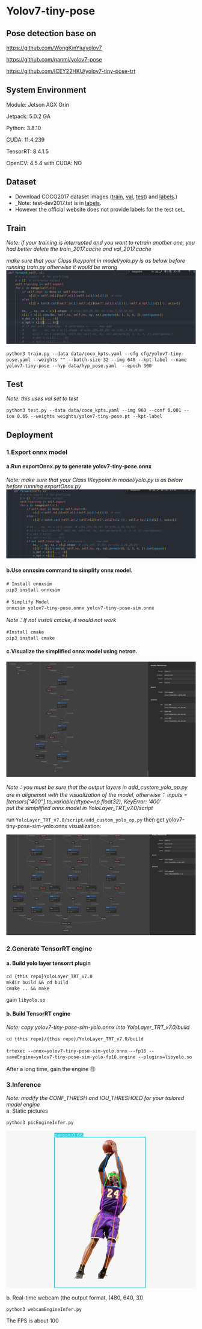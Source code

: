# Yolov7-tiny-pose

## Pose detection base on 
https://github.com/WongKinYiu/yolov7  

https://github.com/nanmi/yolov7-pose  

https://github.com/ICEY22HKU/yolov7-tiny-pose-trt  


## System Environment
Module: Jetson AGX Orin  

Jetpack: 5.0.2 GA  

Python: 3.8.10  

CUDA: 11.4.239  

TensorRT: 8.4.1.5  

OpenCV: 4.5.4 with CUDA: NO  

## Dataset
* Download COCO2017 dataset images ([train](http://images.cocodataset.org/zips/train2017.zip), [val](http://images.cocodataset.org/zips/val2017.zip), [test](http://images.cocodataset.org/zips/test2017.zip))  and [labels](https://github.com/WongKinYiu/yolov7/releases/download/v0.1/coco2017labels-keypoints.zip).)
* _Note: test-dev2017.txt is in [labels](https://github.com/WongKinYiu/yolov7/releases/download/v0.1/coco2017labels-segments.zip).
* However the official website does not provide labels for the test set_
  
## Train
_Note: if your training is interrupted and you want to retrain another one, you had better delete the train_2017.cache and val_2017.cache_  

_make sure that your Class Ikeypoint in model/yolo.py is as below before running train.py otherwise it would be wrong_
![](pic/train.png)
``` shell
python3 train.py --data data/coco_kpts.yaml --cfg cfg/yolov7-tiny-pose.yaml --weights "" --batch-size 32 --img 640 --kpt-label --name yolov7-tiny-pose --hyp data/hyp_pose.yaml  --epoch 300
```

## Test
_Note: this uses val set to test_
``` shell
python3 test.py --data data/coco_kpts.yaml --img 960 --conf 0.001 --iou 0.65 --weights weights/yolov7-tiny-pose.pt --kpt-label
```

## Deployment
### 1.Export onnx model
#### a.Run exportOnnx.py to generate yolov7-tiny-pose.onnx
_Note: make sure that your Class IKeypoint in model/yolo.py is as below before running exportOnnx.py_
![](pic/exportOnnx.png)

#### b.Use onnxsim command to simplify onnx model.
```shell
# Install onnxsim
pip3 install onnxsim

# Simplify Model
onnxsim yolov7-tiny-pose.onnx yolov7-tiny-pose-sim.onnx
```
 _Note：If not install cmake, it would not work_
```shell
#Install cmake
pip3 install cmake
```

#### c.Visualize the simplified onnx model using netron.
![](pic/onnx-sim.png)

_Note：you must be sure that the output layers in add_custom_yolo_op.py are in alignemnt with the visualization of the model, otherwise：
inputs = [tensors["400"].to_variable(dtype=np.float32),
KeyError: '400'  
      put the simiplified onnx model in YoloLayer_TRT_v7.0/script_
     
run `YoloLayer_TRT_v7.0/script/add_custom_yolo_op.py` then get yolov7-tiny-pose-sim-yolo.onnx visualization:

![](pic/onnx-sim-yolo.png) 



### 2.Generate TensorRT engine
#### a. Build yolo layer tensorrt plugin

```shell
cd {this repo}YoloLayer_TRT_v7.0
mkdir build && cd build
cmake .. && make
```
gain `libyolo.so`

#### b. Build TensorRT engine  
_Note: copy yolov7-tiny-pose-sim-yolo.onnx into YoloLayer_TRT_v7.0/build_
```shell
cd {this repo}/{this repo}/YoloLayer_TRT_v7.0/build

trtexec --onnx=yolov7-tiny-pose-sim-yolo.onnx --fp16 --saveEngine=yolov7-tiny-pose-sim-yolo-fp16.engine --plugins=libyolo.so
```
After a long time, gain the engine 🉑


### 3.Inference  
_Note: modify the CONF_THRESH and IOU_THRESHOLD for your tailored model engine_  
a. Static pictures  
```shell
python3 picEngineInfer.py  
```
![](test_output/fadeaway.jpeg)

b. Real-time webcam (the output format, (480, 640, 3))
```shell
python3 webcamEngineInfer.py 
```
The FPS is about 100








